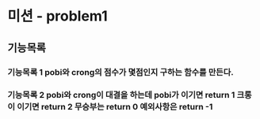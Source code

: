 # 미션 - problem1

## 기능목록

### 기능목록 1 pobi와 crong의 점수가 몇점인지 구하는 함수를 만든다.

### 기능목록 2 pobi와 crong이 대결을 하는데 pobi가 이기면 return 1 크롱이 이기면 return 2 무승부는 return 0 예외사항은 return -1